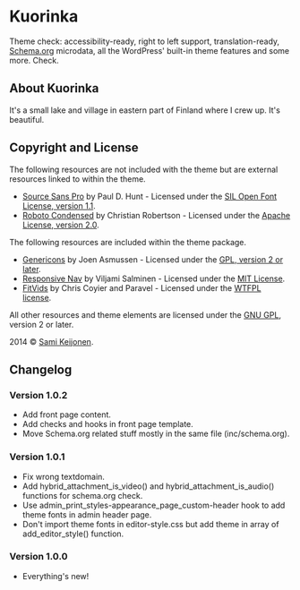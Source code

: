 # Kuorinka

Theme check: accessibility-ready, right to left support, translation-ready, [Schema.org](http://schema.org) microdata, all the WordPress' built-in theme features and some more. Check.

## About Kuorinka

It's a small lake and village in eastern part of Finland where I crew up. It's beautiful. 

## Copyright and License

The following resources are not included with the theme but are external resources linked to within the theme.

* [Source Sans Pro](https://www.google.com/fonts/specimen/Source+Sans+Pro) by Paul D. Hunt - Licensed under the [SIL Open Font License, version 1.1](http://scripts.sil.org/OFL).
* [Roboto Condensed](http://www.google.com/fonts/specimen/Roboto+Condensed) by Christian Robertson - Licensed under the [Apache License, version 2.0](http://www.apache.org/licenses/LICENSE-2.0.html).

The following resources are included within the theme package.

* [Genericons](http://genericons.com/) by Joen Asmussen - Licensed under the [GPL, version 2 or later](http://www.gnu.org/licenses/old-licenses/gpl-2.0.html).
* [Responsive Nav](http://responsive-nav.com/) by Viljami Salminen - Licensed under the [MIT License](http://opensource.org/licenses/MIT).
* [FitVids](http://fitvidsjs.com/) by Chris Coyier and Paravel - Licensed under the [WTFPL license](http://sam.zoy.org/wtfpl/).

All other resources and theme elements are licensed under the [GNU GPL](http://www.gnu.org/licenses/old-licenses/gpl-2.0.html), version 2 or later.

2014 &copy; [Sami Keijonen](https://foxnet-themes.fi).

## Changelog

### Version 1.0.2

* Add front page content.
* Add checks and hooks in front page template.
* Move Schema.org related stuff mostly in the same file (inc/schema.org).

### Version 1.0.1

* Fix wrong textdomain.
* Add hybrid_attachment_is_video() and hybrid_attachment_is_audio() functions for schema.org check.
* Use admin_print_styles-appearance_page_custom-header hook to add theme fonts in admin header page.
* Don't import theme fonts in editor-style.css but add theme in array of add_editor_style() function.

### Version 1.0.0

* Everything's new!